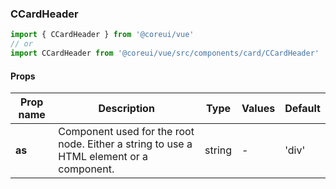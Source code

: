 ### CCardHeader

```jsx
import { CCardHeader } from '@coreui/vue'
// or
import CCardHeader from '@coreui/vue/src/components/card/CCardHeader'
```

#### Props

| Prop name | Description                                                                             | Type   | Values | Default |
| --------- | --------------------------------------------------------------------------------------- | ------ | ------ | ------- |
| **as**    | Component used for the root node. Either a string to use a HTML element or a component. | string | -      | 'div'   |
